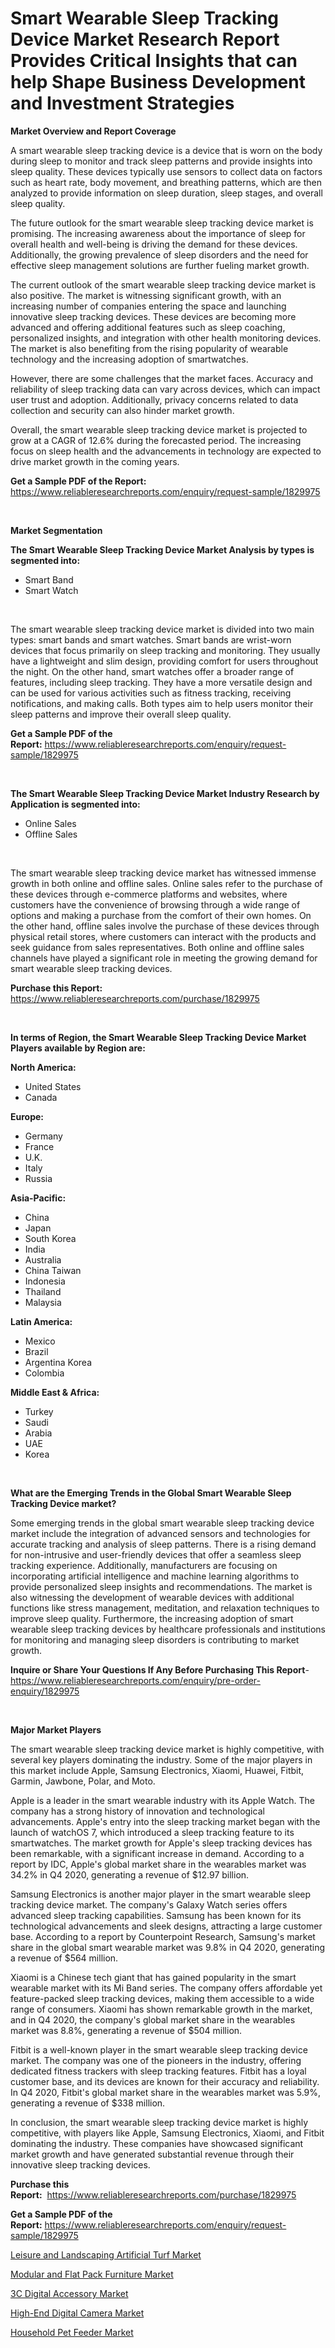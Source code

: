 <p><h1>Smart Wearable Sleep Tracking Device Market Research Report Provides Critical Insights that can help Shape Business Development and Investment Strategies</h1></p><p><strong>Market Overview and Report Coverage</strong></p>
<p><p>A smart wearable sleep tracking device is a device that is worn on the body during sleep to monitor and track sleep patterns and provide insights into sleep quality. These devices typically use sensors to collect data on factors such as heart rate, body movement, and breathing patterns, which are then analyzed to provide information on sleep duration, sleep stages, and overall sleep quality.</p><p>The future outlook for the smart wearable sleep tracking device market is promising. The increasing awareness about the importance of sleep for overall health and well-being is driving the demand for these devices. Additionally, the growing prevalence of sleep disorders and the need for effective sleep management solutions are further fueling market growth.</p><p>The current outlook of the smart wearable sleep tracking device market is also positive. The market is witnessing significant growth, with an increasing number of companies entering the space and launching innovative sleep tracking devices. These devices are becoming more advanced and offering additional features such as sleep coaching, personalized insights, and integration with other health monitoring devices. The market is also benefiting from the rising popularity of wearable technology and the increasing adoption of smartwatches.</p><p>However, there are some challenges that the market faces. Accuracy and reliability of sleep tracking data can vary across devices, which can impact user trust and adoption. Additionally, privacy concerns related to data collection and security can also hinder market growth.</p><p>Overall, the smart wearable sleep tracking device market is projected to grow at a CAGR of 12.6% during the forecasted period. The increasing focus on sleep health and the advancements in technology are expected to drive market growth in the coming years.</p></p>
<p><strong>Get a Sample PDF of the Report:</strong> <a href="https://www.reliableresearchreports.com/enquiry/request-sample/1829975">https://www.reliableresearchreports.com/enquiry/request-sample/1829975</a></p>
<p>&nbsp;</p>
<p><strong>Market Segmentation</strong></p>
<p><strong>The Smart Wearable Sleep Tracking Device Market Analysis by types is segmented into:</strong></p>
<p><ul><li>Smart Band</li><li>Smart Watch</li></ul></p>
<p>&nbsp;</p>
<p><p>The smart wearable sleep tracking device market is divided into two main types: smart bands and smart watches. Smart bands are wrist-worn devices that focus primarily on sleep tracking and monitoring. They usually have a lightweight and slim design, providing comfort for users throughout the night. On the other hand, smart watches offer a broader range of features, including sleep tracking. They have a more versatile design and can be used for various activities such as fitness tracking, receiving notifications, and making calls. Both types aim to help users monitor their sleep patterns and improve their overall sleep quality.</p></p>
<p><strong>Get a Sample PDF of the Report:</strong>&nbsp;<a href="https://www.reliableresearchreports.com/enquiry/request-sample/1829975">https://www.reliableresearchreports.com/enquiry/request-sample/1829975</a></p>
<p>&nbsp;</p>
<p><strong>The Smart Wearable Sleep Tracking Device Market Industry Research by Application is segmented into:</strong></p>
<p><ul><li>Online Sales</li><li>Offline Sales</li></ul></p>
<p>&nbsp;</p>
<p><p>The smart wearable sleep tracking device market has witnessed immense growth in both online and offline sales. Online sales refer to the purchase of these devices through e-commerce platforms and websites, where customers have the convenience of browsing through a wide range of options and making a purchase from the comfort of their own homes. On the other hand, offline sales involve the purchase of these devices through physical retail stores, where customers can interact with the products and seek guidance from sales representatives. Both online and offline sales channels have played a significant role in meeting the growing demand for smart wearable sleep tracking devices.</p></p>
<p><strong>Purchase this Report:</strong>&nbsp; <a href="https://www.reliableresearchreports.com/purchase/1829975">https://www.reliableresearchreports.com/purchase/1829975</a></p>
<p>&nbsp;</p>
<p><strong>In terms of Region, the Smart Wearable Sleep Tracking Device Market Players available by Region are:</strong></p>
<p>
    <p> <strong> North America: </strong>
        <ul>
            <li>United States</li>
            <li>Canada</li>
        </ul>
        </p> 
    <p> <strong> Europe: </strong>
        <ul>
            <li>Germany</li>
            <li>France</li>
            <li>U.K.</li>
            <li>Italy</li>
            <li>Russia</li>
        </ul>
        </p> 
    <p> <strong> Asia-Pacific: </strong>
        <ul>
            <li>China</li>
            <li>Japan</li>
            <li>South Korea</li>
            <li>India</li>
            <li>Australia</li>
            <li>China Taiwan</li>
            <li>Indonesia</li>
            <li>Thailand</li>
            <li>Malaysia</li>
        </ul>
        </p> 
    <p> <strong> Latin America: </strong>
        <ul>
            <li>Mexico</li>
            <li>Brazil</li>
            <li>Argentina Korea</li>
            <li>Colombia</li>
        </ul>
        </p> 
    <p> <strong> Middle East & Africa: </strong>
        <ul>
            <li>Turkey</li>
            <li>Saudi</li>
            <li>Arabia</li>
            <li>UAE</li>
            <li>Korea</li>
        </ul>
    </p>
    </p>
<p>&nbsp;</p>
<p><strong>What are the Emerging Trends in the Global Smart Wearable Sleep Tracking Device market?</strong></p>
<p><p>Some emerging trends in the global smart wearable sleep tracking device market include the integration of advanced sensors and technologies for accurate tracking and analysis of sleep patterns. There is a rising demand for non-intrusive and user-friendly devices that offer a seamless sleep tracking experience. Additionally, manufacturers are focusing on incorporating artificial intelligence and machine learning algorithms to provide personalized sleep insights and recommendations. The market is also witnessing the development of wearable devices with additional functions like stress management, meditation, and relaxation techniques to improve sleep quality. Furthermore, the increasing adoption of smart wearable sleep tracking devices by healthcare professionals and institutions for monitoring and managing sleep disorders is contributing to market growth.</p></p>
<p><strong>Inquire or Share Your Questions If Any Before Purchasing This Report</strong>- <a href="https://www.reliableresearchreports.com/enquiry/pre-order-enquiry/1829975">https://www.reliableresearchreports.com/enquiry/pre-order-enquiry/1829975</a></p>
<p>&nbsp;</p>
<p><strong>Major Market Players</strong></p>
<p><p>The smart wearable sleep tracking device market is highly competitive, with several key players dominating the industry. Some of the major players in this market include Apple, Samsung Electronics, Xiaomi, Huawei, Fitbit, Garmin, Jawbone, Polar, and Moto.</p><p>Apple is a leader in the smart wearable industry with its Apple Watch. The company has a strong history of innovation and technological advancements. Apple's entry into the sleep tracking market began with the launch of watchOS 7, which introduced a sleep tracking feature to its smartwatches. The market growth for Apple's sleep tracking devices has been remarkable, with a significant increase in demand. According to a report by IDC, Apple's global market share in the wearables market was 34.2% in Q4 2020, generating a revenue of $12.97 billion.</p><p>Samsung Electronics is another major player in the smart wearable sleep tracking device market. The company's Galaxy Watch series offers advanced sleep tracking capabilities. Samsung has been known for its technological advancements and sleek designs, attracting a large customer base. According to a report by Counterpoint Research, Samsung's market share in the global smart wearable market was 9.8% in Q4 2020, generating a revenue of $564 million.</p><p>Xiaomi is a Chinese tech giant that has gained popularity in the smart wearable market with its Mi Band series. The company offers affordable yet feature-packed sleep tracking devices, making them accessible to a wide range of consumers. Xiaomi has shown remarkable growth in the market, and in Q4 2020, the company's global market share in the wearables market was 8.8%, generating a revenue of $504 million.</p><p>Fitbit is a well-known player in the smart wearable sleep tracking device market. The company was one of the pioneers in the industry, offering dedicated fitness trackers with sleep tracking features. Fitbit has a loyal customer base, and its devices are known for their accuracy and reliability. In Q4 2020, Fitbit's global market share in the wearables market was 5.9%, generating a revenue of $338 million.</p><p>In conclusion, the smart wearable sleep tracking device market is highly competitive, with players like Apple, Samsung Electronics, Xiaomi, and Fitbit dominating the industry. These companies have showcased significant market growth and have generated substantial revenue through their innovative sleep tracking devices.</p></p>
<p><strong>Purchase this Report:</strong>&nbsp;&nbsp;<a href="https://www.reliableresearchreports.com/purchase/1829975">https://www.reliableresearchreports.com/purchase/1829975</a></p>
<p></p>
<p><strong>Get a Sample PDF of the Report:</strong>&nbsp;<a href="https://www.reliableresearchreports.com/enquiry/request-sample/1829975">https://www.reliableresearchreports.com/enquiry/request-sample/1829975</a></p>
<p><p><a href="https://github.com/castoriffic/Market-Research-Report-List-2/blob/main/leisure-and-landscaping-artificial-turf-market.md">Leisure and Landscaping Artificial Turf Market</a></p><p><a href="https://github.com/ashepherd82/Market-Research-Report-List-2/blob/main/modular-and-flat-pack-furniture-market.md">Modular and Flat Pack Furniture Market</a></p><p><a href="https://github.com/mabutironaldo/Market-Research-Report-List-2/blob/main/3c-digital-accessory-market.md">3C Digital Accessory Market</a></p><p><a href="https://github.com/lbird53714/Market-Research-Report-List-2/blob/main/high-end-digital-camera-market.md">High-End Digital Camera Market</a></p><p><a href="https://github.com/pizolina/Market-Research-Report-List-2/blob/main/household-pet-feeder-market.md">Household Pet Feeder Market</a></p></p>